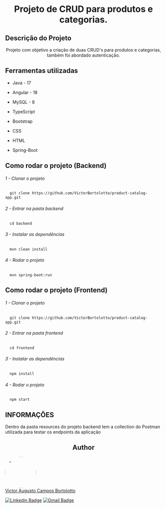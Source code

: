 <h1 align="center">Projeto de CRUD para produtos e categorias.</h1>

## Descrição do Projeto

<p align="center">Projeto com objetivo a criação de duas CRUD's para produtos e categorias, também foi abordado autenticação.</p>

## Ferramentas utilizadas

<ul>
  <li><p>Java - 17</p></li>
  <li><p>Angular - 18</p></li>
  <li><p>MySQL - 8</p></li>
  <li><p>TypeScript</p></li>
  <li><p>Bootstrap</p></li>
  <li><p>CSS</p></li>
  <li><p>HTML</p></li>
  <li><p>Spring-Boot</p></li>
</ul>

## Como rodar o projeto (Backend)

<h6><p>1 - Clonar o projeto</p></h6>

```
  git clone https://github.com/VictorBortolotto/product-catalog-app.git
```

<h6><p>2 - Entrar na pasta backend</p></h6>

```
  cd backend
```

<h6><p>3 - Instalar as dependências</p></h6>

```
  mvn clean install
```

<h6><p>4 - Rodar o projeto</p></h6>

```
  mvn spring-boot:run
```

## Como rodar o projeto (Frontend)

<h6><p>1 - Clonar o projeto</p></h6>

```
  git clone https://github.com/VictorBortolotto/product-catalog-app.git
```

<h6><p>2 - Entrar na pasta frontend</p></h6>

```
  cd frontend
```

<h6><p>3 - Instalar as dependências</p></h6>

```
  npm install
```

<h6><p>4 - Rodar o projeto</p></h6>

```
  npm start
```

## INFORMAÇÕES 

<p>Dentro da pasta resources do projeto backend tem a collection do Postman utilizada para testar os endpoints da aplicação</p>

<h2 align="center">Author</h2>

<a href="https://www.linkedin.com/in/victor-augusto-campos-bortolotto/">
<img style="border-radius: 50%;" src="https://media-exp1.licdn.com/dms/image/C4D03AQFt3YYTxPs9hQ/profile-displayphoto-shrink_200_200/0/1614791853272?e=1634169600&v=beta&t=cZy1JLDfzlCKbTfWEs_wBrgLA4dl239CWbThcU7bGKA" width="100px;" alt=""/>
</a>
</br>
<a href="https://www.linkedin.com/in/victor-augusto-campos-bortolotto/">
Victor Augusto Campos Bortolotto
</a>

[![Linkedin Badge](https://img.shields.io/badge/-LinkedIn-blue?style=flat-square&logo=Linkedin&logoColor=white&link=https://www.linkedin.com/in/victor-augusto-campos-bortolotto/)](https://www.linkedin.com/in/victor-augusto-campos-bortolotto/) 
[![Gmail Badge](https://img.shields.io/badge/-victorcamposbortolottowork@gmail.com-c14438?style=flat-square&logo=Gmail&logoColor=white&link=mailto:victorcamposbortolottowork@gmail.com)](mailto:victorcamposbortolottowork@gmail.com)